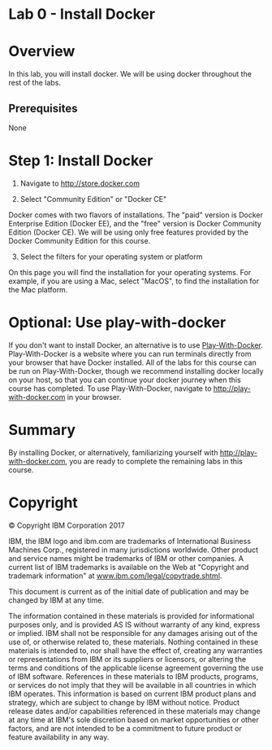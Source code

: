 # Lab 0 - Install Docker

# Overview

In this lab, you will install docker. We will be using docker throughout the rest of the labs. 

## Prerequisites

None


# Step 1: Install Docker

1. Navigate to http://store.docker.com

2. Select "Community Edition" or "Docker CE"

Docker comes with two flavors of installations. The "paid" version is Docker Enterprise Edition (Docker EE), and the "free" version is Docker Community Edition (Docker CE). We will be using only free features provided by the Docker Community Edition for this course.

3. Select the filters for your operating system or platform

On this page you will find the installation for your operating systems. For example, if you are using a Mac, select "MacOS", to find the installation for the Mac platform.

# **Optional:** Use play-with-docker
If you don't want to install Docker, an alternative is to use [Play-With-Docker](http://play-with-docker.com). Play-With-Docker is a website where you can run terminals directly from your browser that have Docker installed. All of the labs for this course can be run on Play-With-Docker, though we recommend installing docker locally on your host, so that you can continue your docker journey when this course has completed. To use Play-With-Docker, navigate to http://play-with-docker.com in your browser.

# Summary

By installing Docker, or alternatively, familiarizing yourself with http://play-with-docker.com, you are ready to complete the remaining labs in this course.

# Copyright

© Copyright IBM Corporation 2017

IBM, the IBM logo and ibm.com are trademarks of International Business Machines Corp., registered in many jurisdictions worldwide. Other product and service names might be trademarks of IBM or other companies. A current list of IBM trademarks is available on the Web at &quot;Copyright and trademark information&quot; at www.ibm.com/legal/copytrade.shtml.

This document is current as of the initial date of publication and may be changed by IBM at any time.

The information contained in these materials is provided for informational purposes only, and is provided AS IS without warranty of any kind, express or implied. IBM shall not be responsible for any damages arising out of the use of, or otherwise related to, these materials. Nothing contained in these materials is intended to, nor shall have the effect of, creating any warranties or representations from IBM or its suppliers or licensors, or altering the terms and conditions of the applicable license agreement governing the use of IBM software. References in these materials to IBM products, programs, or services do not imply that they will be available in all countries in which IBM operates. This information is based on current IBM product plans and strategy, which are subject to change by IBM without notice. Product release dates and/or capabilities referenced in these materials may change at any time at IBM&#39;s sole discretion based on market opportunities or other factors, and are not intended to be a commitment to future product or feature availability in any way.